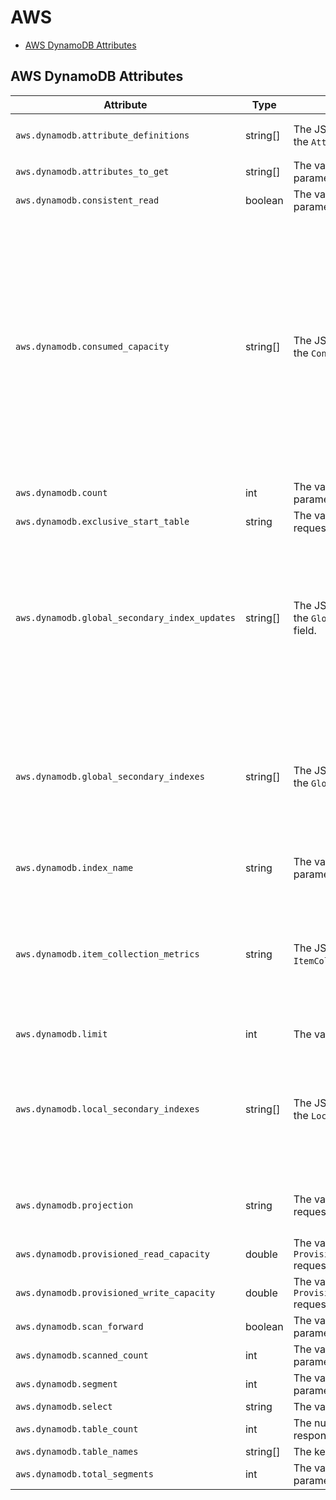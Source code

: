 # AWS

<!-- toc -->

- [AWS DynamoDB Attributes](#aws-dynamodb-attributes)

<!-- tocstop -->

## AWS DynamoDB Attributes
<!-- semconv registry.aws.dynamodb(omit_requirement_level) -->
| Attribute  | Type | Description  | Examples  |
|---|---|---|---|
| `aws.dynamodb.attribute_definitions` | string[] | The JSON-serialized value of each item in the `AttributeDefinitions` request field. | `[{ "AttributeName": "string", "AttributeType": "string" }]` |
| `aws.dynamodb.attributes_to_get` | string[] | The value of the `AttributesToGet` request parameter. | `[lives, id]` |
| `aws.dynamodb.consistent_read` | boolean | The value of the `ConsistentRead` request parameter. |  |
| `aws.dynamodb.consumed_capacity` | string[] | The JSON-serialized value of each item in the `ConsumedCapacity` response field. | `[{ "CapacityUnits": number, "GlobalSecondaryIndexes": { "string" : { "CapacityUnits": number, "ReadCapacityUnits": number, "WriteCapacityUnits": number } }, "LocalSecondaryIndexes": { "string" : { "CapacityUnits": number, "ReadCapacityUnits": number, "WriteCapacityUnits": number } }, "ReadCapacityUnits": number, "Table": { "CapacityUnits": number, "ReadCapacityUnits": number, "WriteCapacityUnits": number }, "TableName": "string", "WriteCapacityUnits": number }]` |
| `aws.dynamodb.count` | int | The value of the `Count` response parameter. | `10` |
| `aws.dynamodb.exclusive_start_table` | string | The value of the `ExclusiveStartTableName` request parameter. | `Users`; `CatsTable` |
| `aws.dynamodb.global_secondary_index_updates` | string[] | The JSON-serialized value of each item in the `GlobalSecondaryIndexUpdates` request field. | `[{ "Create": { "IndexName": "string", "KeySchema": [ { "AttributeName": "string", "KeyType": "string" } ], "Projection": { "NonKeyAttributes": [ "string" ], "ProjectionType": "string" }, "ProvisionedThroughput": { "ReadCapacityUnits": number, "WriteCapacityUnits": number } }]` |
| `aws.dynamodb.global_secondary_indexes` | string[] | The JSON-serialized value of each item of the `GlobalSecondaryIndexes` request field | `[{ "IndexName": "string", "KeySchema": [ { "AttributeName": "string", "KeyType": "string" } ], "Projection": { "NonKeyAttributes": [ "string" ], "ProjectionType": "string" }, "ProvisionedThroughput": { "ReadCapacityUnits": number, "WriteCapacityUnits": number } }]` |
| `aws.dynamodb.index_name` | string | The value of the `IndexName` request parameter. | `name_to_group` |
| `aws.dynamodb.item_collection_metrics` | string | The JSON-serialized value of the `ItemCollectionMetrics` response field. | `{ "string" : [ { "ItemCollectionKey": { "string" : { "B": blob, "BOOL": boolean, "BS": [ blob ], "L": [ "AttributeValue" ], "M": { "string" : "AttributeValue" }, "N": "string", "NS": [ "string" ], "NULL": boolean, "S": "string", "SS": [ "string" ] } }, "SizeEstimateRangeGB": [ number ] } ] }` |
| `aws.dynamodb.limit` | int | The value of the `Limit` request parameter. | `10` |
| `aws.dynamodb.local_secondary_indexes` | string[] | The JSON-serialized value of each item of the `LocalSecondaryIndexes` request field. | `[{ "IndexArn": "string", "IndexName": "string", "IndexSizeBytes": number, "ItemCount": number, "KeySchema": [ { "AttributeName": "string", "KeyType": "string" } ], "Projection": { "NonKeyAttributes": [ "string" ], "ProjectionType": "string" } }]` |
| `aws.dynamodb.projection` | string | The value of the `ProjectionExpression` request parameter. | `Title`; `Title, Price, Color`; `Title, Description, RelatedItems, ProductReviews` |
| `aws.dynamodb.provisioned_read_capacity` | double | The value of the `ProvisionedThroughput.ReadCapacityUnits` request parameter. | `1.0`; `2.0` |
| `aws.dynamodb.provisioned_write_capacity` | double | The value of the `ProvisionedThroughput.WriteCapacityUnits` request parameter. | `1.0`; `2.0` |
| `aws.dynamodb.scan_forward` | boolean | The value of the `ScanIndexForward` request parameter. |  |
| `aws.dynamodb.scanned_count` | int | The value of the `ScannedCount` response parameter. | `50` |
| `aws.dynamodb.segment` | int | The value of the `Segment` request parameter. | `10` |
| `aws.dynamodb.select` | string | The value of the `Select` request parameter. | `ALL_ATTRIBUTES`; `COUNT` |
| `aws.dynamodb.table_count` | int | The number of items in the `TableNames` response parameter. | `20` |
| `aws.dynamodb.table_names` | string[] | The keys in the `RequestItems` object field. | `[Users, Cats]` |
| `aws.dynamodb.total_segments` | int | The value of the `TotalSegments` request parameter. | `100` |
<!-- endsemconv -->